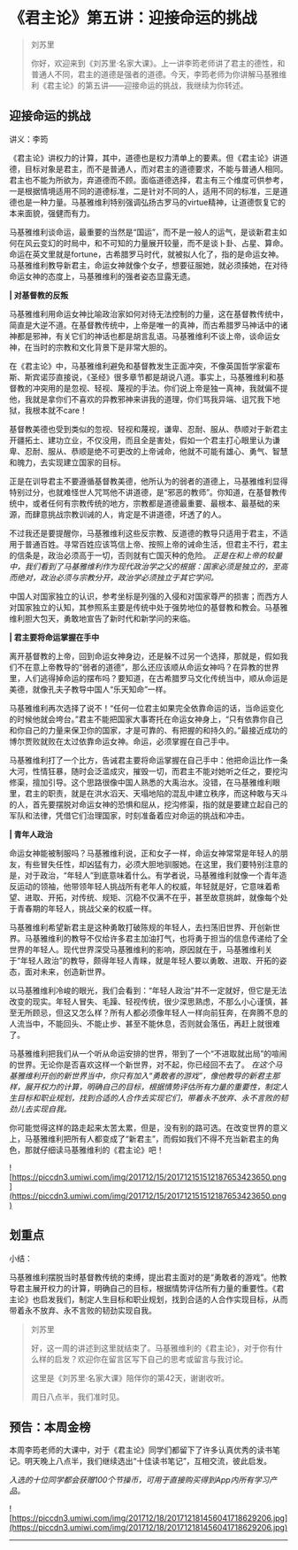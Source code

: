 # 《君主论》第五讲：迎接命运的挑战

> 刘苏里
> 
> 你好，欢迎来到《刘苏里·名家大课》。上一讲李筠老师讲了君主的德性，和普通人不同，君主的道德是强者的道德。今天，李筠老师为你讲解马基雅维利《君主论》的第五讲——迎接命运的挑战，我继续为你转述。

## 迎接命运的挑战

讲义：李筠

《君主论》讲权力的计算，其中，道德也是权力清单上的要素。但《君主论》讲道德，目标对象是君主，而不是普通人，而对君主的道德要求，不能与普通人相同。君主也不能为所欲为，弃道德而不顾。面临道德选择，君主有三个维度可供参考，一是根据情境适用不同的道德标准，二是针对不同的人，适用不同的标准，三是道德也是一种力量。马基雅维利特别强调弘扬古罗马的virtue精神，让道德恢复它的本来面貌，强健而有力。

马基雅维利谈命运，最重要的当然是“国运”，而不是一般人的运气，是谈新君主如何在风云变幻的时局中，和不可知的力量展开较量，而不是谈卜卦、占星、算命。命运在英文里就是fortune，古希腊罗马时代，就被拟人化了，指的是命运女神。马基雅维利教导新君主，命运女神就像个女子，想要征服她，就必须揍她，在对待命运女神的态度上，马基雅维利的强者姿态显露无遗。

 **| 对基督教的反叛**

马基雅维利用命运女神比喻政治家如何对待无法控制的力量，这在基督教传统中，简直是大逆不道。在基督教传统中，上帝是唯一的真神，而古希腊罗马神话中的诸神都是邪神，有关它们的神话也都是胡言乱语。马基雅维利不谈上帝，谈命运女神，在当时的宗教和文化背景下是非常大胆的。

在《君主论》中，马基雅维利避免和基督教发生正面冲突，不像英国哲学家霍布斯、斯宾诺莎直接说，《圣经》很多章节都是胡说八道。事实上，马基雅维利和基督教的冲突用的是忽视、轻视、蔑视的手法。你们说上帝是独一真神，我就偏不提他，我就是拿你们不喜欢的异教邪神来讲我的道理，你们骂我异端、诅咒我下地狱，我根本就不care！

基督教美德也受到类似的忽视、轻视和蔑视，谦卑、忍耐、服从、恭顺对于新君主开疆拓土、建功立业，不仅没用，而且全是害处，假如一个君主打心眼里认为谦卑、忍耐、服从、恭顺是绝不可更改的上帝诫命，他就不可能有雄心、勇气、智慧和魄力，去实现建立国家的目标。

正是在训导君主不要遵循基督教美德，他所认为的弱者的道德上，马基雅维利显得特别过分，也就难怪世人咒骂他不讲道德，是“邪恶的教师”。你知道，在基督教传统中，或者任何有宗教传统的地方，宗教都是道德最重要、最根本、最基础的来源，而肆意挑战宗教训诫的人，肯定是不讲道德，坏透了的人。

不过我还是要提醒你，马基雅维利这些反宗教、反道德的教导只适用于君主，不适用于普通百姓。寻常百姓应该笃信上帝、按照上帝的诫命生活，但君主不行，君主的信条是，政治必须高于一切，否则就有亡国灭种的危险。 *正是在和上帝的较量中，我们看到了马基雅维利作为现代政治学之父的根据：国家必须是独立的，至高而绝对，政治必须与宗教分开，政治学必须独立于其它学问。*

中国人对国家独立的认识，参考坐标是列强的入侵和对国家尊严的损害；而西方人对国家独立的认知，其参照系主要是传统中处于强势地位的基督教和教会。马基雅维利胆大包天，勇敢地宣告了新时代和新学问的来临。

 **| 君主要将命运掌握在手中**

离开基督教的上帝，回到命运女神身边，还是躲不过另一个选择，那就是，假如我们不在意上帝教导的“弱者的道德”，那么还应该顺从命运女神吗？在异教的世界里，人们逃得掉命运的摆布吗？要知道，在古希腊罗马文化传统当中，顺从命运是美德，就像孔夫子教导中国人“乐天知命”一样。

马基雅维利再次选择了说不！“任何一位君主如果完全依靠命运的话，当命运变化的时候他就会垮台。”君主不能把国家大事寄托在命运女神身上，“只有依靠你自己和你自己的力量来保卫你的国家，才是可靠的、有把握的和持久的。”最接近成功的博尔贾败就败在太过依靠命运女神。命运，必须掌握在自己手中。

马基雅维利打了一个比方，告诫君主要将命运掌握在自己手中：他把命运比作一条大河，性情狂暴，随时会泛滥成灾，摧毁一切，而君主不能对她听之任之，要挖沟修渠，擅加引导。这个思路很像中国人熟悉的大禹治水。没错，在马基雅维利眼里，君主的职责，就是在洪水滔天、天塌地陷的混乱中建立秩序，而这种敢与天斗的人，首先要摆脱对命运女神的恐惧和屈从，挖沟修渠，指的就是要建立起自己的军队和法律，凭借它们治理国家，时刻准备着应对命运的挑战和冲击。

 **| 青年人政治**

命运女神能被制服吗？马基雅维利说，正和女子一样，命运女神常常是年轻人的朋友，有些冒失任性，却凶猛有力，必须大胆地驯服她。在这里，我们要特别注意的是，对于政治，“年轻人”到底意味着什么。有学者说，马基雅维利就像一个青年造反运动的领袖，他带领年轻人挑战所有老年人的权威，年轻就是好，它意味着希望、进取、开拓，对传统、规矩、沉稳不仅满不在乎，甚至故意挑衅，就像每个处于青春期的年轻人，挑战父亲的权威一样。

马基雅维利希望新君主是这种勇敢打破陈规的年轻人，去扫荡旧世界、开创新世界。马基雅维利的教导不仅给许多君主加油打气，也将勇于担当的信息传递给了全世界的年轻人。现代世界深受马基雅维利的影响，原因就在于，马基雅维利关于“年轻人政治”的教导，颇得年轻人青睐，就是年轻人要以勇敢、进取、开拓的姿态，面对未来，创造新世界。

以马基雅维利冷峻的眼光，我们会看到：“年轻人政治”并不一定就好，但它是无法改变的现实。年轻人冒失、毛躁、轻视传统，很少深思熟虑，不那么小心谨慎，甚至无所顾忌，但这又怎么样？所有人都必须像年轻人一样向前狂奔，在奔腾不息的人流当中，不能回头、不能止步、甚至不能休息，否则就会落伍，再赶上就很难了。

马基雅维利把我们从一个听从命运安排的世界，带到了一个“不进取就出局”的喧闹的世界。无论你是否喜欢这样一个新世界，对不起，你已经回不去了。 *在这个马基雅维利开创的新世界当中，你只有加入“勇敢者的游戏”，像他教导的新君主那样，展开权力的计算，明确自己的目标，根据情势评估所有力量的重要性，制定人生目标和职业规划，找到合适的人合作去实现它们，带着永不放弃、永不言败的韧劲儿去实现自我。*

你可能觉得这样的路走起来太苦太累，但是，没有别的路可选。在改变世界的意义上，马基雅维利把所有人都变成了“新君主”，而假如我们不得不充当新君主的角色，那就仔细读马基雅维利的《君主论》吧！

![https://piccdn3.umiwi.com/img/201712/15/201712151512187653423650.png](https://piccdn3.umiwi.com/img/201712/15/201712151512187653423650.png)

## 划重点

小结：

马基雅维利摆脱当时基督教传统的束缚，提出君主面对的是“勇敢者的游戏”。他教导君主展开权力的计算，明确自己的目标，根据情势评估所有力量的重要性。《君主论》也启发我们，制定人生目标和职业规划，找到合适的人合作实现目标，从而带着永不放弃、永不言败的韧劲实现自我。

> 刘苏里
> 
> 好，这一周的讲述到这里就结束了。马基雅维利的《君主论》，对于你有什么样的启发？欢迎你在留言区写下自己的思考或留言与我讨论。
> 
> 这里是《刘苏里·名家大课》陪伴你的第42天，谢谢收听。
> 
> 周日八点半，我们准时见。

## 预告：本周金榜

本周李筠老师的大课中，对于《君主论》同学们都留下了许多认真优秀的读书笔记。明天晚上八点半，我们继续选出“十佳读书笔记”，互相交流，彼此启发。

 *入选的十位同学都会获赠100个节操币，可用于直接购买得到App内所有学习产品。*

![https://piccdn3.umiwi.com/img/201712/18/201712181456041718629206.jpg](https://piccdn3.umiwi.com/img/201712/18/201712181456041718629206.jpg)

---
